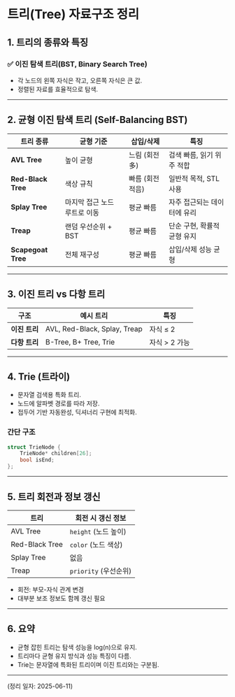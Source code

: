 
# 트리(Tree) 자료구조 정리

## 1. 트리의 종류와 특징

### ✅ 이진 탐색 트리(BST, Binary Search Tree)
- 각 노드의 왼쪽 자식은 작고, 오른쪽 자식은 큰 값.
- 정렬된 자료를 효율적으로 탐색.

---

## 2. 균형 이진 탐색 트리 (Self-Balancing BST)

| 트리 종류 | 균형 기준 | 삽입/삭제 | 특징 |
|-----------|------------|------------|--------|
| **AVL Tree** | 높이 균형 | 느림 (회전 多) | 검색 빠름, 읽기 위주 적합 |
| **Red-Black Tree** | 색상 규칙 | 빠름 (회전 적음) | 일반적 목적, STL 사용 |
| **Splay Tree** | 마지막 접근 노드 루트로 이동 | 평균 빠름 | 자주 접근되는 데이터에 유리 |
| **Treap** | 랜덤 우선순위 + BST | 평균 빠름 | 단순 구현, 확률적 균형 유지 |
| **Scapegoat Tree** | 전체 재구성 | 평균 빠름 | 삽입/삭제 성능 균형 |

---

## 3. 이진 트리 vs 다항 트리

| 구조 | 예시 트리 | 특징 |
|------|-----------|------|
| **이진 트리** | AVL, Red-Black, Splay, Treap | 자식 ≤ 2 |
| **다항 트리** | B-Tree, B+ Tree, Trie | 자식 > 2 가능 |

---

## 4. Trie (트라이)

- 문자열 검색용 특화 트리.
- 노드에 알파벳 경로를 따라 저장.
- 접두어 기반 자동완성, 딕셔너리 구현에 최적화.

### 간단 구조
```cpp
struct TrieNode {
    TrieNode* children[26];
    bool isEnd;
};
```

---

## 5. 트리 회전과 정보 갱신

| 트리 | 회전 시 갱신 정보 |
|------|------------------|
| AVL Tree | `height` (노드 높이) |
| Red-Black Tree | `color` (노드 색상) |
| Splay Tree | 없음 |
| Treap | `priority` (우선순위) |

- 회전: 부모-자식 관계 변경
- 대부분 보조 정보도 함께 갱신 필요

---

## 6. 요약

- 균형 잡힌 트리는 탐색 성능을 log(n)으로 유지.
- 트리마다 균형 유지 방식과 성능 특징이 다름.
- Trie는 문자열에 특화된 트리이며 이진 트리와는 구분됨.

---

(정리 일자: 2025-06-11)
